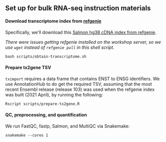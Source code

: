 ## Set up for bulk RNA-seq instruction materials

#### Download transcriptome index from [refgenie](http://refgenie.databio.org/en/latest/)

Specifically, we'll download this [Salmon hg38 cDNA index from refgenie](http://refgenomes.databio.org/v3/assets/splash/9a02d64909100f146272f8e16563178e9e93c218b1126ff9/salmon_index?tag=default).

_There were issues getting refgenie installed on the workshop server, so we use `wget` instead of `refgenie pull` in this shell script._

```
bash scripts/obtain-transcriptome.sh
```

#### Prepare tx2gene TSV

`tximport` requires a data frame that contains ENST to ENSG identifiers.
We use AnnotationHub to do get the required TSV, assuming that the most recent Ensembl release (release 103) was used when the refgenie index was built (2021 April), by running the following:

```
Rscript scripts/prepare-tx2gene.R
```

#### QC, preprocessing, and quantification

We run FastQC, fastp, Salmon, and MultiQC via Snakemake:

```
snakemake --cores 1
```

